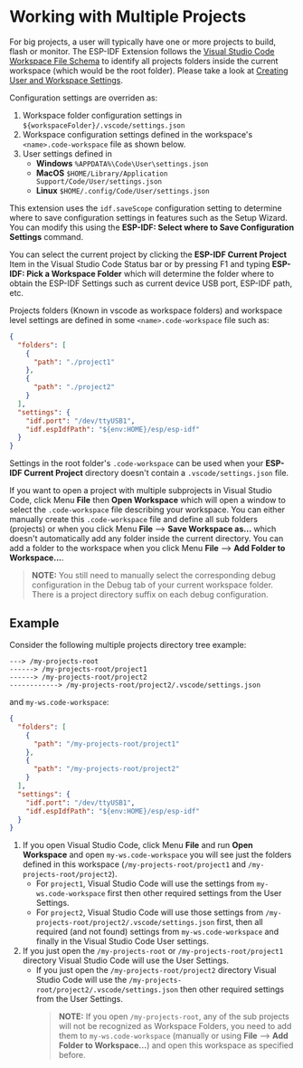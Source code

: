# Working with Multiple Projects

For big projects, a user will typically have one or more projects to build, flash or monitor. The ESP-IDF Extension follows the [Visual Studio Code Workspace File Schema](https://code.visualstudio.com/docs/editor/multi-root-workspaces#_workspace-file-schema) to identify all projects folders inside the current workspace (which would be the root folder). Please take a look at [Creating User and Workspace Settings](https://code.visualstudio.com/docs/getstarted/settings#_creating-user-and-workspace-settings).

Configuration settings are overriden as:

1. Workspace folder configuration settings in `${workspaceFolder}/.vscode/settings.json`
2. Workspace configuration settings defined in the workspace's `<name>.code-workspace` file as shown below.
3. User settings defined in
   - **Windows** `%APPDATA%\Code\User\settings.json`
   - **MacOS** `$HOME/Library/Application Support/Code/User/settings.json`
   - **Linux** `$HOME/.config/Code/User/settings.json`

This extension uses the `idf.saveScope` configuration setting to determine where to save configuration settings in features such as the Setup Wizard. You can modify this using the **ESP-IDF: Select where to Save Configuration Settings** command.

You can select the current project by clicking the **ESP-IDF Current Project** Item in the Visual Studio Code Status bar or by pressing F1 and typing **ESP-IDF: Pick a Workspace Folder** which will determine the folder where to obtain the ESP-IDF Settings such as current device USB port, ESP-IDF path, etc.

Projects folders (Known in vscode as workspace folders) and workspace level settings are defined in some `<name>.code-workspace` file such as:

```JSON
{
  "folders": [
    {
      "path": "./project1"
    },
    {
      "path": "./project2"
    }
  ],
  "settings": {
    "idf.port": "/dev/ttyUSB1",
    "idf.espIdfPath": "${env:HOME}/esp/esp-idf"
  }
}
```

Settings in the root folder's `.code-workspace` can be used when your **ESP-IDF Current Project** directory doesn't contain a `.vscode/settings.json` file.

If you want to open a project with multiple subprojects in Visual Studio Code, click Menu **File** then **Open Workspace** which will open a window to select the `.code-workspace` file describing your workspace.
You can either manually create this `.code-workspace` file and define all sub folders (projects) or when you click Menu **File** --> **Save Workspace as...** which doesn't automatically add any folder inside the current directory.
You can add a folder to the workspace when you click Menu **File** --> **Add Folder to Workspace...**.

> **NOTE:** You still need to manually select the corresponding debug configuration in the Debug tab of your current workspace folder. There is a project directory suffix on each debug configuration.

## Example

Consider the following multiple projects directory tree example:

```
---> /my-projects-root
------> /my-projects-root/project1
------> /my-projects-root/project2
------------> /my-projects-root/project2/.vscode/settings.json
```

and `my-ws.code-workspace`:

```json
{
  "folders": [
    {
      "path": "/my-projects-root/project1"
    },
    {
      "path": "/my-projects-root/project2"
    }
  ],
  "settings": {
    "idf.port": "/dev/ttyUSB1",
    "idf.espIdfPath": "${env:HOME}/esp/esp-idf"
  }
}
```

1. If you open Visual Studio Code, click Menu **File** and run **Open Workspace** and open `my-ws.code-workspace` you will see just the folders defined in this workspace (`/my-projects-root/project1` and `/my-projects-root/project2`).
   - For `project1`, Visual Studio Code will use the settings from `my-ws.code-workspace` first then other required settings from the User Settings.
   - For `project2`, Visual Studio Code will use those settings from `/my-projects-root/project2/.vscode/settings.json` first, then all required (and not found) settings from `my-ws.code-workspace` and finally in the Visual Studio Code User settings.
2. If you just open the `/my-projects-root` or `/my-projects-root/project1` directory Visual Studio Code will use the User Settings.
   - If you just open the `/my-projects-root/project2` directory Visual Studio Code will use the `/my-projects-root/project2/.vscode/settings.json` then other required settings from the User Settings.
     > **NOTE:** If you open `/my-projects-root`, any of the sub projects will not be recognized as Workspace Folders, you need to add them to `my-ws.code-workspace` (manually or using **File** --> **Add Folder to Workspace...**) and open this workspace as specified before.
